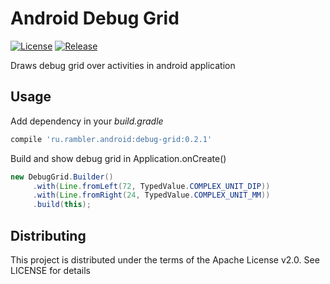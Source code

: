# Android Debug Grid
[![License](https://img.shields.io/badge/License-Apache%202.0-blue.svg)](https://opensource.org/licenses/Apache-2.0)
[![Release](https://jitpack.io/v/nesterov-n/android-debug-grid.svg)](https://jitpack.io/#nesterov-n/android-debug-grid)

Draws debug grid over activities in android application

## Usage


Add dependency in your _build.gradle_ 
```groovy
compile 'ru.rambler.android:debug-grid:0.2.1'
```

Build and show debug grid in Application.onCreate()

```java
new DebugGrid.Builder()
     .with(Line.fromLeft(72, TypedValue.COMPLEX_UNIT_DIP))
     .with(Line.fromRight(24, TypedValue.COMPLEX_UNIT_MM))
     .build(this);
```

## Distributing


This project is distributed under the terms of the Apache License v2.0. 
See LICENSE for details  